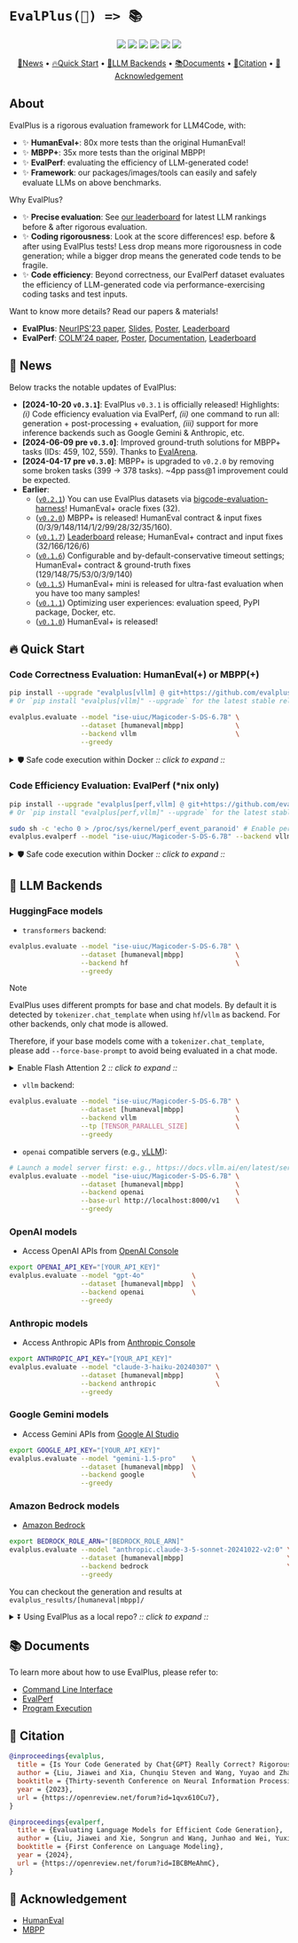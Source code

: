 # `EvalPlus(📖) => 📚`

<p align="center">
    <a href="https://evalplus.github.io/leaderboard.html"><img src="https://img.shields.io/badge/%F0%9F%8F%86-leaderboard-8A2BE2"></a>
    <a href="https://openreview.net/forum?id=1qvx610Cu7"><img src="https://img.shields.io/badge/EvalPlus-NeurIPS'23-a55fed.svg"></a>
    <a href="https://openreview.net/forum?id=IBCBMeAhmC"><img src="https://img.shields.io/badge/EvalPerf-COLM'24-a55fed.svg"></a>
    <a href="https://huggingface.co/evalplus/"><img src="https://img.shields.io/badge/🤗%20Hugging%20Face-evalplus-%23ff8811.svg"></a>
    <a href="https://pypi.org/project/evalplus/"><img src="https://img.shields.io/pypi/v/evalplus?color=g"></a>
    <a href="https://hub.docker.com/r/ganler/evalplus" title="Docker"><img src="https://img.shields.io/docker/image-size/ganler/evalplus"></a>
</p>

<p align="center">
    <a href="#-news">📢News</a> •
    <a href="#-quick-start">🔥Quick Start</a> •
    <a href="#-llm-backends">🚀LLM Backends</a> •
    <a href="#-documents">📚Documents</a> •
    <a href="#-citation">📜Citation</a> •
    <a href="#-acknowledgement">🙏Acknowledgement</a>
</p>

## About

EvalPlus is a rigorous evaluation framework for LLM4Code, with:

- ✨ **HumanEval+**: 80x more tests than the original HumanEval!
- ✨ **MBPP+**: 35x more tests than the original MBPP!
- ✨ **EvalPerf**: evaluating the efficiency of LLM-generated code!
- ✨ **Framework**: our packages/images/tools can easily and safely evaluate LLMs on above benchmarks.

Why EvalPlus?

- ✨ **Precise evaluation**: See [our leaderboard](https://evalplus.github.io/leaderboard.html) for latest LLM rankings before & after rigorous evaluation.
- ✨ **Coding rigorousness**: Look at the score differences! esp. before & after using EvalPlus tests! Less drop means more rigorousness in code generation; while a bigger drop means the generated code tends to be fragile.
- ✨ **Code efficiency**: Beyond correctness, our EvalPerf dataset evaluates the efficiency of LLM-generated code via performance-exercising coding tasks and test inputs.

Want to know more details? Read our papers & materials!

- **EvalPlus**: [NeurIPS'23 paper](https://openreview.net/forum?id=1qvx610Cu7), [Slides](https://docs.google.com/presentation/d/1eTxzUQG9uHaU13BGhrqm4wH5NmMZiM3nI0ezKlODxKs), [Poster](https://jw-liu.xyz/assets/pdf/EvalPlus_Poster.pdf), [Leaderboard](https://evalplus.github.io/leaderboard.html)
- **EvalPerf**: [COLM'24 paper](https://openreview.net/forum?id=IBCBMeAhmC), [Poster](https://jw-liu.xyz/assets/pdf/jiawei-colm-evalperf-poster.pdf), [Documentation](./docs/evalperf.md), [Leaderboard](https://evalplus.github.io/evalperf.html)

## 📢 News

Below tracks the notable updates of EvalPlus:

- **[2024-10-20 `v0.3.1`]**: EvalPlus `v0.3.1` is officially released! Highlights: *(i)* Code efficiency evaluation via EvalPerf, *(ii)* one command to run all: generation + post-processing + evaluation, *(iii)* support for more inference backends such as Google Gemini & Anthropic, etc.
- **[2024-06-09 pre `v0.3.0`]**: Improved ground-truth solutions for MBPP+ tasks (IDs: 459, 102, 559). Thanks to [EvalArena](https://github.com/crux-eval/eval-arena).
- **[2024-04-17 pre `v0.3.0`]**: MBPP+ is upgraded to `v0.2.0` by removing some broken tasks (399 -> 378 tasks). ~4pp pass@1 improvement could be expected.
- **Earlier**:
  - ([`v0.2.1`](https://github.com/evalplus/evalplus/releases/tag/v0.2.1)) You can use EvalPlus datasets via [bigcode-evaluation-harness](https://github.com/bigcode-project/bigcode-evaluation-harness)! HumanEval+ oracle fixes (32).
  - ([`v0.2.0`](https://github.com/evalplus/evalplus/releases/tag/v0.2.0)) MBPP+ is released! HumanEval contract & input fixes (0/3/9/148/114/1/2/99/28/32/35/160).
  - ([`v0.1.7`](https://github.com/evalplus/evalplus/releases/tag/v0.1.7)) [Leaderboard](https://evalplus.github.io/leaderboard.html) release; HumanEval+ contract and input fixes (32/166/126/6)
  - ([`v0.1.6`](https://github.com/evalplus/evalplus/releases/tag/v0.1.6)) Configurable and by-default-conservative timeout settings; HumanEval+ contract & ground-truth fixes (129/148/75/53/0/3/9/140)
  - ([`v0.1.5`](https://github.com/evalplus/evalplus/releases/tag/v0.1.5)) HumanEval+ mini is released for ultra-fast evaluation when you have too many samples!
  - ([`v0.1.1`](https://github.com/evalplus/evalplus/releases/tag/v0.1.1)) Optimizing user experiences: evaluation speed, PyPI package, Docker, etc.
  - ([`v0.1.0`](https://github.com/evalplus/evalplus/releases/tag/v0.1.0)) HumanEval+ is released!

## 🔥 Quick Start

### Code Correctness Evaluation: HumanEval(+) or MBPP(+)

```bash
pip install --upgrade "evalplus[vllm] @ git+https://github.com/evalplus/evalplus"
# Or `pip install "evalplus[vllm]" --upgrade` for the latest stable release

evalplus.evaluate --model "ise-uiuc/Magicoder-S-DS-6.7B" \
                  --dataset [humaneval|mbpp]             \
                  --backend vllm                         \
                  --greedy
```

<details><summary>🛡️ Safe code execution within Docker <i>:: click to expand ::</i></summary>
<div>

```bash
# Local generation
evalplus.codegen --model "ise-uiuc/Magicoder-S-DS-6.7B" \
                 --dataset humaneval                    \
                 --backend vllm                         \
                 --greedy

# Code execution within Docker
docker run --rm --pull=always -v $(pwd)/evalplus_results:/app ganler/evalplus:latest \
           evalplus.evaluate --dataset humaneval                                     \
           --samples /app/humaneval/ise-uiuc--Magicoder-S-DS-6.7B_vllm_temp_0.0.jsonl
```

</div>
</details>

### Code Efficiency Evaluation: EvalPerf (*nix only)

```bash
pip install --upgrade "evalplus[perf,vllm] @ git+https://github.com/evalplus/evalplus"
# Or `pip install "evalplus[perf,vllm]" --upgrade` for the latest stable release

sudo sh -c 'echo 0 > /proc/sys/kernel/perf_event_paranoid' # Enable perf
evalplus.evalperf --model "ise-uiuc/Magicoder-S-DS-6.7B" --backend vllm
```

<details><summary>🛡️ Safe code execution within Docker <i>:: click to expand ::</i></summary>
<div>

```bash
# Local generation
evalplus.codegen --model "ise-uiuc/Magicoder-S-DS-6.7B" \
                 --dataset evalperf                     \
                 --backend vllm                         \
                 --temperature 1.0                      \
                 --n-samples 100

# Code execution within Docker
sudo sh -c 'echo 0 > /proc/sys/kernel/perf_event_paranoid' # Enable perf
docker run --cap-add PERFMON --rm --pull=always -v $(pwd)/evalplus_results:/app ganler/evalplus:latest \
           evalplus.evalperf --samples /app/evalperf/ise-uiuc--Magicoder-S-DS-6.7B_vllm_temp_1.0.jsonl
```

</div>
</details>

## 🚀 LLM Backends

### HuggingFace models

- `transformers` backend:

```bash
evalplus.evaluate --model "ise-uiuc/Magicoder-S-DS-6.7B" \
                  --dataset [humaneval|mbpp]             \
                  --backend hf                           \
                  --greedy
```

> [!Note]
>
> EvalPlus uses different prompts for base and chat models.
> By default it is detected by `tokenizer.chat_template` when using `hf`/`vllm` as backend.
> For other backends, only chat mode is allowed.
>
> Therefore, if your base models come with a `tokenizer.chat_template`,
> please add `--force-base-prompt` to avoid being evaluated
> in a chat mode.

<details><summary>Enable Flash Attention 2 <i>:: click to expand ::</i></summary>
<div>

```bash
# Install Flash Attention 2
pip install packaging ninja
pip install flash-attn --no-build-isolation
# Note: if you have installation problem, consider using pre-built
# wheels from https://github.com/Dao-AILab/flash-attention/releases

# Run evaluation with FA2
evalplus.evaluate --model "ise-uiuc/Magicoder-S-DS-6.7B"         \
                  --dataset [humaneval|mbpp]                     \
                  --backend hf                                   \
                  --attn-implementation [flash_attention_2|sdpa] \
                  --greedy
```

</div>
</details>

- `vllm` backend:

```bash
evalplus.evaluate --model "ise-uiuc/Magicoder-S-DS-6.7B" \
                  --dataset [humaneval|mbpp]             \
                  --backend vllm                         \
                  --tp [TENSOR_PARALLEL_SIZE]            \
                  --greedy
```

- `openai` compatible servers (e.g., [vLLM](https://docs.vllm.ai/en/latest/serving/openai_compatible_server.html)):

```bash
# Launch a model server first: e.g., https://docs.vllm.ai/en/latest/serving/deploying_with_docker.html
evalplus.evaluate --model "ise-uiuc/Magicoder-S-DS-6.7B" \
                  --dataset [humaneval|mbpp]             \
                  --backend openai                       \
                  --base-url http://localhost:8000/v1    \
                  --greedy
```

### OpenAI models

- Access OpenAI APIs from [OpenAI Console](https://platform.openai.com/)

```bash
export OPENAI_API_KEY="[YOUR_API_KEY]"
evalplus.evaluate --model "gpt-4o"            \
                  --dataset [humaneval|mbpp]  \
                  --backend openai            \
                  --greedy
```

### Anthropic models

- Access Anthropic APIs from [Anthropic Console](https://console.anthropic.com/)

```bash
export ANTHROPIC_API_KEY="[YOUR_API_KEY]"
evalplus.evaluate --model "claude-3-haiku-20240307" \
                  --dataset [humaneval|mbpp]        \
                  --backend anthropic               \
                  --greedy
```

### Google Gemini models

- Access Gemini APIs from [Google AI Studio](https://aistudio.google.com/)

```bash
export GOOGLE_API_KEY="[YOUR_API_KEY]"
evalplus.evaluate --model "gemini-1.5-pro"    \
                  --dataset [humaneval|mbpp]  \
                  --backend google            \
                  --greedy
```

### Amazon Bedrock models

- [Amazon Bedrock](https://aws.amazon.com/bedrock/)

```bash
export BEDROCK_ROLE_ARN="[BEDROCK_ROLE_ARN]"
evalplus.evaluate --model "anthropic.claude-3-5-sonnet-20241022-v2:0" \
                  --dataset [humaneval|mbpp]                          \
                  --backend bedrock                                   \
                  --greedy
```

You can checkout the generation and results at `evalplus_results/[humaneval|mbpp]/`

<details><summary>⏬ Using EvalPlus as a local repo? <i>:: click to expand ::</i></summary>
<div>

```bash
git clone https://github.com/evalplus/evalplus.git
cd evalplus
export PYTHONPATH=$PYTHONPATH:$(pwd)
pip install -r requirements.txt
```

</div>
</details>

## 📚 Documents

To learn more about how to use EvalPlus, please refer to:

- [Command Line Interface](./docs/cli.md)
- [EvalPerf](./docs/evalperf.md)
- [Program Execution](./docs/execution.md)

## 📜 Citation

```bibtex
@inproceedings{evalplus,
  title = {Is Your Code Generated by Chat{GPT} Really Correct? Rigorous Evaluation of Large Language Models for Code Generation},
  author = {Liu, Jiawei and Xia, Chunqiu Steven and Wang, Yuyao and Zhang, Lingming},
  booktitle = {Thirty-seventh Conference on Neural Information Processing Systems},
  year = {2023},
  url = {https://openreview.net/forum?id=1qvx610Cu7},
}

@inproceedings{evalperf,
  title = {Evaluating Language Models for Efficient Code Generation},
  author = {Liu, Jiawei and Xie, Songrun and Wang, Junhao and Wei, Yuxiang and Ding, Yifeng and Zhang, Lingming},
  booktitle = {First Conference on Language Modeling},
  year = {2024},
  url = {https://openreview.net/forum?id=IBCBMeAhmC},
}
```

## 🙏 Acknowledgement

- [HumanEval](https://github.com/openai/human-eval)
- [MBPP](https://github.com/google-research/google-research/tree/master/mbpp)
